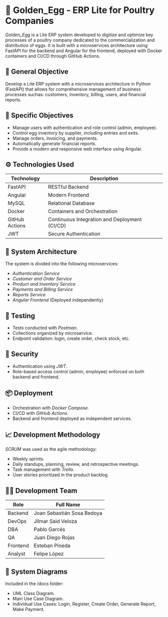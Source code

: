 # 🥚 Golden_Egg - ERP Lite for Poultry Companies

*Golden_Egg* is a Lite ERP system developed to digitize and optimize key processes of a poultry company dedicated to the commercialization and distribution of eggs. It is built with a microservices architecture using FastAPI for the backend and Angular for the frontend, deployed with Docker containers and CI/CD through GitHub Actions.


## 🚀 General Objective

Develop a Lite ERP system with a microservices architecture in Python (FastAPI) that allows for comprehensive management of business processes suchas: customers, inventory, billing, users, and financial reports.


## 🎯 Specific Objectives

- Manage users with authentication and role control (admin, employee).
- Control egg inventory by supplier, including entries and exits.
- Manage orders, invoicing, and payments.
- Automatically generate financial reports.
- Provide a modern and responsive web interface using Angular.


## ⚙️ Technologies Used

| Technology       | Description                                |
|------------------|---------------------------------------------|
| FastAPI          | RESTful Backend                            |
| Angular          | Modern Frontend                            |
| MySQL            | Relational Database                        |
| Docker           | Containers and Orchestration               |
| GitHub Actions   | Continuous Integration and Deployment (CI/CD) |
| JWT              | Secure Authentication                     |


## 🧱 System Architecture

The system is divided into the following microservices:

- *Authentication Service*
- *Customer and Order Service*
- *Product and Inventory Service*
- *Payments and Billing Service*
- *Reports Service*
- *Angular Frontend* (Deployed independently)


## 🧪 Testing

- Tests conducted with *Postman*.
- Collections organized by microservice.
- Endpoint validation: login, create order, check stock, etc.


## 🔐 Security

- Authentication using *JWT*.
- Role-based access control (admin, employee) enforced on both backend and frontend.


## 📦 Deployment

- Orchestration with *Docker Compose*.
- CI/CD with *GitHub Actions*.
- Backend and frontend deployed as independent services.


## 📈 Development Methodology

*SCRUM* was used as the agile methodology:

- Weekly sprints.
- Daily standups, planning, review, and retrospective meetings.
- Task management with *Trello*.
- User stories prioritized in the product backlog.


## 🧑‍💻 Development Team

| Role              | Full Name                   |
|------------------|------------------------------|
| Backend           | Joan Sebastián Sosa Bedoya  |
| DevOps            | Jilmar Said Veloza          |
| DBA               | Pablo Garcés                |
| QA                | Juan Diego Rojas            |
| Frontend          | Esteban Pineda              |
| Analyst           | Felipe López                |


## 📂 System Diagrams

Included in the /docs folder:

- UML Class Diagram.
- Main Use Case Diagram.
- Individual Use Cases: Login, Register, Create Order, Generate Report, Make Payment.

